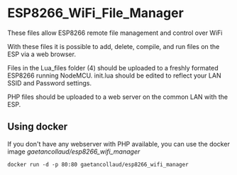 # ESP8266_WiFi_File_Manager
These files allow ESP8266 remote file management and control over WiFi

With these files it is possible to add, delete, compile, and run files on the ESP via a web browser.


Files in the Lua_files folder (4) should be uploaded to a freshly formated ESP8266 running NodeMCU.
init.lua should be edited to reflect your LAN SSID and Password settings.

PHP files should be uploaded to a web server on the common LAN with the ESP.

## Using docker

If you don't have any webserver with PHP available, you can use the docker image _gaetancollaud/esp8266_wifi_manager_

`docker run -d -p 80:80 gaetancollaud/esp8266_wifi_manager`
